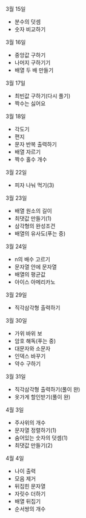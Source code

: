 3월 15일

- 분수의 덧셈
- 숫자 비교하기

3월 16일

- 중앙값 구하기
- 나머지 구하기기
- 배열 두 배 만들기

3월 17일

- 최빈값 구하기(다시 풀기)
- 짝수는 싫어요

3월 18일

- 각도기
- 편지
- 문자 반복 출력하기
- 배열 자르기
- 짝수 홀수 개수

3월 22일

- 피자 나눠 먹기(3)

3월 23일

- 배열 원소의 길이
- 최댓값 만들기(1)
- 삼각형의 완성조건
- 배열의 유사도(푸는 중)

3월 24일

- n의 배수 고르기
- 문자열 안에 문자열
- 배열의 평균값
- 아이스 아메리카노

3월 29일

- 직각삼각형 출력하기

3월 30일

- 가위 바위 보
- 암호 해독(푸는 중)
- 대문자와 소문자
- 인덱스 바꾸기
- 약수 구하기

3월 31일

- 직각삼각형 출력하기(풀이 완)
- 옷가게 할인받기(풀이 완)

4월 3일

- 주사위의 개수
- 문자열 정렬하기(1)
- 숨어있는 숫자의 덧셈(1)
- 최댓값 만들기(2)

4월 4일

- 나이 출력
- 모음 제거
- 뒤집힌 문자열
- 자릿수 더하기
- 배열 뒤집기
- 순서쌍의 개수
